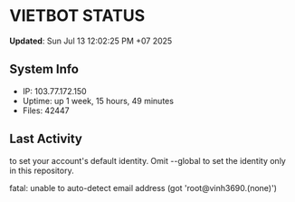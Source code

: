 # VIETBOT STATUS
**Updated**: Sun Jul 13 12:02:25 PM +07 2025

## System Info
- IP: 103.77.172.150
- Uptime: up 1 week, 15 hours, 49 minutes
- Files: 42447

## Last Activity

to set your account's default identity.
Omit --global to set the identity only in this repository.

fatal: unable to auto-detect email address (got 'root@vinh3690.(none)')

